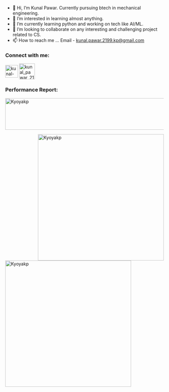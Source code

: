 - 👋 Hi, I’m Kunal Pawar. Currently pursuing btech in mechanical engineering.
- 👀 I’m interested in learning almost anything.
- 🌱 I’m currently learning python and working on tech like AI/ML.
- 💞️ I’m looking to collaborate on any interesting and challenging project related to CS.
- 📫 How to reach me ... Email - kunal.pawar.2199.kp@gmail.com

<h3 align="left">Connect with me:</h3>
<a href="https://www.linkedin.com/in/kunal-pawar-038206189/" target="blank"><img align="center" src="https://raw.githubusercontent.com/rahuldkjain/github-profile-readme-generator/master/src/images/icons/Social/linked-in-alt.svg" alt="kunal-pawar-038206189/" height="40" width="40" /></a>
<a href="https://www.hackerrank.com/kunal_pawar_2191" target="blank"><img align="center" src="https://raw.githubusercontent.com/rahuldkjain/github-profile-readme-generator/master/src/images/icons/Social/hackerrank.svg" alt="kunal_pawar_2191" height="50" width="50" /></a>

<h3 align="left">Performance Report:</h3>
<p><img align="center" src="https://github-readme-stats.vercel.app/api/top-langs?username=Kyoyakp&show_icons=true&locale=en&layout=compact" width =1000 height =100 alt="Kyoyakp" /></p>

<p><img align="right" src="https://github-readme-streak-stats.herokuapp.com/?user=Kyoyakp&" width = 400 alt="Kyoyakp" /></p>
<p>&nbsp;<img align="left" src="https://github-readme-stats.vercel.app/api?username=Kyoyakp&show_icons=true&locale=en" width = 400 alt="Kyoyakp" /></p>


<!---
Kyoyakp/Kyoyakp is a ✨ special ✨ repository because its `README.md` (this file) appears on your GitHub profile.
You can click the Preview link to take a look at your changes.
--->
